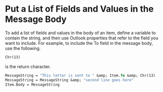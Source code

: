 
# Put a List of Fields and Values in the Message Body

To add a list of fields and values in the body of an item, define a variable to contain the string, and then use Outlook properties that refer to the field you want to include. For example, to include the To field in the message body, use the following.


```vb
Chr(13)
```


is the return character.




```vb
MessageString = "This letter is sent to " &amp; Item.To &amp; Chr(13) 
MessageString = MessageString &amp; "second line goes here" 
Item.Body = MessageString
```

